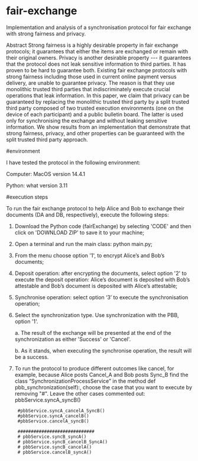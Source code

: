 # fair-exchange
Implementation and analysis of a synchronisation protocol for fair exchange with strong fairness and privacy.

Abstract
  Strong fairness is a highly desirable property in fair exchange protocols; it guarantees that either the items are exchanged or remain with their original owners. Privacy is another desirable property --- it guarantees that the protocol does not leak sensitive information to third parties. It has proven to be hard to guarantee both. Existing fair exchange protocols with strong fairness including those used in current online payment versus delivery, are unable to guarantee privacy. The reason is that they use monolithic trusted third parties that indiscriminately execute crucial operations that leak information. In this paper, we claim that privacy can be guaranteed by replacing the monolithic trusted third party by a split trusted third party composed of two trusted execution environments (one on the device of each participant) and a public bulletin board. The latter is used only for synchronising the exchange and without leaking sensitive information. We show results from an implementation that demonstrate that strong fairness, privacy, and other properties can be guaranteed with the split trusted third party approach.

#environment

I have tested the protocol in the following environment:

Computer:   MacOS version 14.4.1

Python:  what version 3.11

#execution steps

To run the fair exchange protocol to help Alice and Bob to exchange their documents (DA and DB, respectively), execute the following steps:

1. Download the Python code (fairExchange) by selecting 'CODE' and then click on 'DOWNLOAD ZIP' to save it to your machine;
2. Open a terminal and run the main class:  python main.py;
3. From the menu choose option '1', to encrypt Alice’s and Bob’s documents;
4. Deposit operation: after encrypting the documents, select option '2' to execute the deposit operation: Alice’s document is deposited with Bob’s attestable and Bob’s document is deposited with Alice’s attestable;
5. Synchronise operation: select option ‘3’ to execute the synchronisation operation;
6. Select the synchronization type. Use synchronization with the PBB, option '1'.<br>
    <p>a. The result of the exchange will be presented at the end of the synchronization as either 'Success' or 'Cancel'.
    <p>b. As it stands, when executing the synchronise operation, the result will be a success.
7. To run the protocol to produce different outcomes like cancel, for example, because Alice posts Cancel_A and Bob posts Sync_B find the class “SynchronizationProcessService” in the method def pbb_synchronization(self):, choose the case that you want to execute by removing "#". Leave the other cases commented out:
         pbbService.syncA_syncB()
   
        #pbbService.syncA_cancelA_SyncB()
        #pbbService.syncA_cancelB()
        #pbbService.cancelA_syncB()

        #############################
        # pbbService.syncB_syncA()
        # pbbService.syncB_cancelB_SyncA()
        # pbbService.syncB_cancelA()
        # pbbService.cancelB_syncA()

